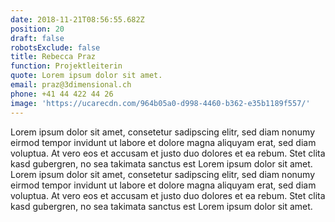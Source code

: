 ```yaml
---
date: 2018-11-21T08:56:55.682Z
position: 20
draft: false
robotsExclude: false
title: Rebecca Praz
function: Projektleiterin
quote: Lorem ipsum dolor sit amet.
email: praz@3dimensional.ch
phone: +41 44 422 44 26
image: 'https://ucarecdn.com/964b05a0-d998-4460-b362-e35b1189f557/'
---
```

Lorem ipsum dolor sit amet, consetetur sadipscing elitr, sed diam nonumy eirmod tempor invidunt ut labore et dolore magna aliquyam erat, sed diam voluptua. At vero eos et accusam et justo duo dolores et ea rebum. Stet clita kasd gubergren, no sea takimata sanctus est Lorem ipsum dolor sit amet. Lorem ipsum dolor sit amet, consetetur sadipscing elitr, sed diam nonumy eirmod tempor invidunt ut labore et dolore magna aliquyam erat, sed diam voluptua. At vero eos et accusam et justo duo dolores et ea rebum. Stet clita kasd gubergren, no sea takimata sanctus est Lorem ipsum dolor sit amet.

